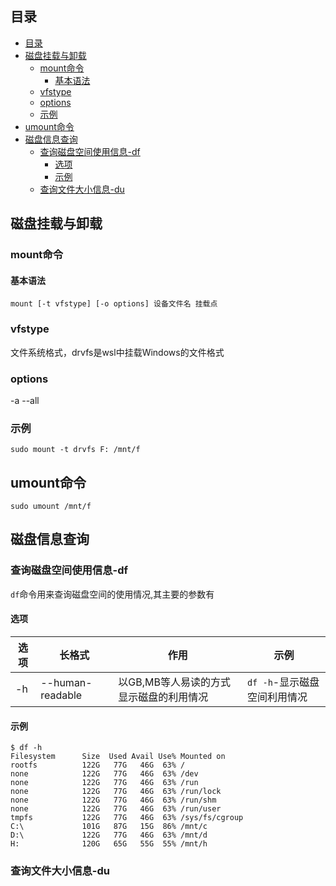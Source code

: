 ## 目录
- [目录](#目录)
- [磁盘挂载与卸载](#磁盘挂载与卸载)
  - [mount命令](#mount命令)
    - [基本语法](#基本语法)
  - [vfstype](#vfstype)
  - [options](#options)
  - [示例](#示例)
- [umount命令](#umount命令)
- [磁盘信息查询](#磁盘信息查询)
  - [查询磁盘空间使用信息-df](#查询磁盘空间使用信息-df)
    - [选项](#选项)
    - [示例](#示例-1)
  - [查询文件大小信息-du](#查询文件大小信息-du)
## 磁盘挂载与卸载

### mount命令

#### 基本语法

`mount [-t vfstype] [-o options] 设备文件名 挂载点`

### vfstype

文件系统格式，drvfs是wsl中挂载Windows的文件格式

### options

-a --all

### 示例

`sudo mount -t drvfs F: /mnt/f`

## umount命令

`sudo umount /mnt/f`
## 磁盘信息查询
### 查询磁盘空间使用信息-df
`df`命令用来查询磁盘空间的使用情况,其主要的参数有

#### 选项
| 选项 | 长格式           | 作用                                    | 示例                         |
| ---- | ---------------- | --------------------------------------- | ---------------------------- |
| -h   | --human-readable | 以GB,MB等人易读的方式显示磁盘的利用情况 | `df -h`-显示磁盘空间利用情况 |

#### 示例

```
$ df -h
Filesystem      Size  Used Avail Use% Mounted on
rootfs          122G   77G   46G  63% /
none            122G   77G   46G  63% /dev
none            122G   77G   46G  63% /run
none            122G   77G   46G  63% /run/lock
none            122G   77G   46G  63% /run/shm
none            122G   77G   46G  63% /run/user
tmpfs           122G   77G   46G  63% /sys/fs/cgroup
C:\             101G   87G   15G  86% /mnt/c
D:\             122G   77G   46G  63% /mnt/d
H:              120G   65G   55G  55% /mnt/h
```

### 查询文件大小信息-du